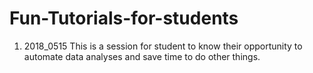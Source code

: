 # Fun-Tutorials-for-students

1. 2018_0515 
  This is a session for student to know their opportunity to automate data analyses and save time to do other things.
